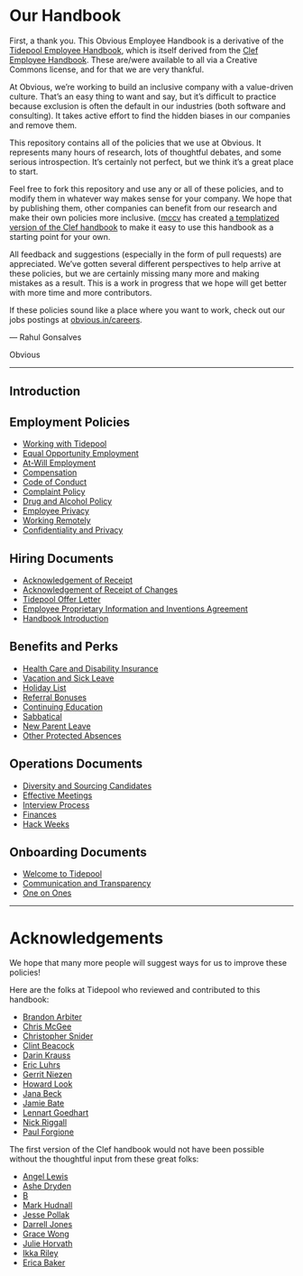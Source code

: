 # Our Handbook

First, a thank you. This Obvious Employee Handbook is a derivative of the [Tidepool Employee Handbook](https://github.com/tidepool-org/handbook/), which is itself derived from the [Clef Employee Handbook](https://github.com/clef/handbook/). These are/were available to all via a Creative Commons license, and for that we are very thankful.

At Obvious, we’re working to build an inclusive company with a value-driven culture. That’s an easy thing to want and say, but it’s difficult to practice because exclusion is often the default in our industries (both software and consulting). It takes active effort to find the hidden biases in our companies and remove them.

This repository contains all of the policies that we use at Obvious. It represents many hours of research, lots of thoughtful debates, and some serious introspection. It’s certainly not perfect, but we think it’s a great place to start.

Feel free to fork this repository and use any or all of these policies, and to modify them in whatever way makes sense for your company. We hope that by publishing them, other companies can benefit from our research and make their own policies more inclusive. ([mccv](github.com/mccv) has created [a templatized version of the Clef handbook](https://github.com/turbinelabs/handbook-template) to make it easy to use this handbook as a starting point for your own.

All feedback and suggestions (especially in the form of pull requests) are  appreciated. We’ve gotten several different perspectives to help arrive at these policies, but we are certainly missing many more and making mistakes as a result. This is a work in progress that we hope will get better with more time and more contributors.

If these policies sound like a place where you want to work, check out our jobs postings at [obvious.in/careers](https://obvious.in/careers).

— Rahul Gonsalves

Obvious

***

## Introduction

## Employment Policies
* [Working with Tidepool](https://github.com/tidepool-org/handbook/blob/master/Employment%20Policies/Working%20with%20Tidepool.md)
* [Equal Opportunity Employment](https://github.com/tidepool-org/handbook/blob/master/Employment%20Policies/Equal%20Opportunity%20Employment.md)
* [At-Will Employment](https://github.com/tidepool-org/handbook/blob/master/Employment%20Policies/At-Will%20Employment.md)
* [Compensation](https://github.com/tidepool-org/handbook/blob/master/Employment%20Policies/Compensation.md)
* [Code of Conduct](https://github.com/tidepool-org/handbook/blob/master/Employment%20Policies/Code%20of%20Conduct.md)
* [Complaint Policy](https://github.com/tidepool-org/handbook/blob/master/Employment%20Policies/Complaint%20Policy.md)
* [Drug and Alcohol Policy](https://github.com/tidepool-org/handbook/blob/master/Employment%20Policies/Drug%20and%20Alcohol%20Policy.md)
* [Employee Privacy](https://github.com/tidepool-org/handbook/blob/master/Employment%20Policies/Employee%20Privacy.md)
* [Working Remotely](https://github.com/tidepool-org/handbook/blob/master/Employment%20Policies/Working%20Remotely.md)
* [Confidentiality and Privacy](https://github.com/tidepool-org/handbook/blob/master/Employment%20Policies/Confidentiality%20and%20Privacy.md)

## Hiring Documents
* [Acknowledgement of Receipt](https://github.com/tidepool-org/handbook/blob/master/Hiring%20Documents/Acknowledgment%20of%20Receipt.md)
* [Acknowledgement of Receipt of Changes](https://github.com/tidepool-org/handbook/blob/master/Hiring%20Documents/Acknowledgement%20of%20Receipt%20of%20Changes.md)
* [Tidepool Offer Letter](https://github.com/tidepool-org/handbook/blob/master/Hiring%20Documents/Tidepool%20Offer%20Letter.md)
* [Employee Proprietary Information and Inventions Agreement](https://github.com/tidepool-org/handbook/blob/master/Hiring%20Documents/Employee%20Proprietary%20Information%20and%20Inventions%20Assignment%20Agreement.md)
* [Handbook Introduction](https://github.com/tidepool-org/handbook/blob/master/Hiring%20Documents/Handbook%20Introduction.md)

## Benefits and Perks
* [Health Care and Disability Insurance](https://github.com/tidepool-org/handbook/blob/master/Benefits%20and%20Perks/Health%20Insurance%20and%20Other%20Benefits.md)
* [Vacation and Sick Leave](https://github.com/tidepool-org/handbook/blob/master/Benefits%20and%20Perks/Vacation%20and%20Sick%20Leave.md)
* [Holiday List](https://github.com/tidepool-org/handbook/blob/master/Benefits%20and%20Perks/Holiday%20List.md)
* [Referral Bonuses](https://github.com/tidepool-org/handbook/blob/master/Benefits%20and%20Perks/Referral%20Bonuses.md)
* [Continuing Education](https://github.com/tidepool-org/handbook/blob/master/Benefits%20and%20Perks/Continuing%20Education.md)
* [Sabbatical](https://github.com/tidepool-org/handbook/blob/master/Benefits%20and%20Perks/Sabbatical.md)
* [New Parent Leave](https://github.com/tidepool-org/handbook/blob/master/Benefits%20and%20Perks/New%20Parent%20Leave.md)
* [Other Protected Absences](https://github.com/tidepool-org/handbook/blob/master/Benefits%20and%20Perks/Other%20Protected%20Absences.md)


## Operations Documents
* [Diversity and Sourcing Candidates](https://github.com/tidepool-org/handbook/blob/master/Operations%20Documents/Diversity%20and%20Sourcing%20Candidates.md)
* [Effective Meetings](https://github.com/tidepool-org/handbook/blob/master/Operations%20Documents/Effective%20Meetings.md)
* [Interview Process](https://github.com/tidepool-org/handbook/blob/master/Operations%20Documents/Interview%20Process.md)
* [Finances](https://github.com/tidepool-org/handbook/blob/master/Operations%20Documents/Finances.md)
* [Hack Weeks](https://github.com/tidepool-org/handbook/blob/master/Operations%20Documents/Hack%20Weeks.md)

## Onboarding Documents
* [Welcome to Tidepool](https://github.com/tidepool-org/handbook/blob/master/Onboarding%20Documents/Welcome%20to%20Tidepool.md)
* [Communication and Transparency](https://github.com/tidepool-org/handbook/blob/master/Onboarding%20Documents/Communication%20and%20Transparency.md)
* [One on Ones](https://github.com/tidepool-org/handbook/blob/master/Onboarding%20Documents/One-on-Ones.md)

***

# Acknowledgements

We hope that many more people will suggest ways for us to improve these policies!

Here are the folks at Tidepool who reviewed and contributed to this handbook:
* [Brandon Arbiter](https://twitter.com/pancreasingame)
* [Chris McGee](https://github.com/krystophv)
* [Christopher Snider](https://twitter.com/iamspartacus)
* [Clint Beacock](https://github.com/cbwebdevelopment)
* [Darin Krauss](https://github.com/darinkrauss)
* [Eric Luhrs](https://twitter.com/EricLuhrs)
* [Gerrit Niezen](https://github.com/gniezen)
* [Howard Look](https://twitter.com/howardlook)
* [Jana Beck](https://github.com/jebeck)
* [Jamie Bate](https://github.com/jh-bate)
* [Lennart Goedhart](https://github.com/pazaan)
* [Nick Riggall](http://nicholasriggall.com/)
* [Paul Forgione](https://twitter.com/PaulForgione)

The first version of the Clef handbook would not have been possible without the thoughtful input from these great folks:

* [Angel Lewis](http://www.allemployerlaw.com/)
* [Ashe Dryden](http://www.ashedryden.com/)
* [B](https://twitter.com/brennenbyrne)
* [Mark Hudnall](https://twitter.com/landakram)
* [Jesse Pollak](https://twitter.com/jessepollak)
* [Darrell Jones](https://twitter.com/darrelljonesiii)
* [Grace Wong](https://twitter.com/gwongz)
* [Julie Horvath](https://twitter.com/nrrrdcore)
* [Ikka Riley](https://twitter.com/isicalynn)
* [Erica Baker](https://twitter.com/ericajoy)
